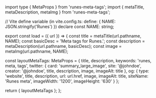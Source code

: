 import type { MetaProps } from 'runes-meta-tags';
import { metaTitle, metaDescription, metaImg } from 'runes-meta-tags';

// Vite define variable (in vite.config.ts: define: { NAME: JSON.stringify('Runes') })
declare const NAME: string;

export const load = ({ url }) => {
  const title = metaTitle(url.pathname, NAME);
  const basicDesc = 'Meta tags for Runes.';
  const description = metaDescription(url.pathname, basicDesc);
  const image = metaImg(url.pathname, NAME);

  const layoutMetaTags: MetaProps = {
    title,
    description,
    keywords: 'runes, meta, tags',
    twitter: {
      card: 'summary_large_image',
      site: '@johndoe',
      creator: '@johndoe',
      title,
      description,
      image,
      imageAlt: title
    },
    og: {
      type: 'website',
      title,
      description,
      url: url.href,
      image,
      imageAlt: title,
      siteName: 'Runes meta',
      imageWidth: '1200',
      imageHeight: '630'
    }
  };

  return {
    layoutMetaTags
  };
};
